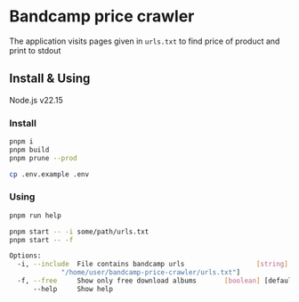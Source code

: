 # Bandcamp price crawler

The application visits pages given in `urls.txt` to find price of product and print to stdout

## Install & Using

Node.js v22.15

### Install

```bash
pnpm i
pnpm build
pnpm prune --prod

cp .env.example .env
```

### Using

```bash
pnpm run help
```

```bash
pnpm start -- -i some/path/urls.txt
pnpm start -- -f

Options:
  -i, --include  File contains bandcamp urls                  [string] [default:
             "/home/user/bandcamp-price-crawler/urls.txt"]
  -f, --free     Show only free download albums       [boolean] [default: false]
      --help     Show help                                             [boolean]
```
